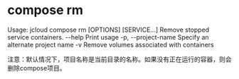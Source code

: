 # **compose rm**

Usage: jcloud compose rm [OPTIONS] [SERVICE...]
Remove stopped service containers.
--help Print usage
-p, --project-name Specify an alternate project name
-v Remove volumes associated with containers

注意：默认情况下，项目名称是当前目录的名称。如果没有正在运行的容器，则会删除compose项目。